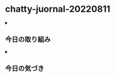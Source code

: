 # chatty-juornal-20220811

<details>
<summary><h2>今日の取り組み</h2></summary>
<h3>「雑記帳みたいな業務日報」についてアイデアが浮かんだので、実証研究</h3>
<p>おなじ、パソコン仕事でも非営業日は、とても集中できる点が有難い。  
<br/>差し迫ってない課題にじっくり取り組むには最適。ただし、気象条件が厳しい場合に限る。夏場は暑くて野外作業が困難なので、そういう意味でも。  </p>
 
  <p>今日は「雑記帳みたいな業務日報」についてアイデアが浮かんだので幅広く実証研究してみたい。うまくいけば一石二鳥にも五鳥になるので楽しみだ。 
</p>
  <p>今朝の早朝勉強はGithub無料版についての最新情報収集。</p>
  <p>うまく運用すれば実質プライベートリポジトリ数が無制限、ファイル数無制限（１ファイル５００Mb未満という条件で）
これを雑談風日報に応用できないか考えてみる。</p>
<ul>
  <ol>リポジトリ命名規則　chatty-journal-yyyymmdd</ol>
  <ol>リポジトリ命名規則　chatty-journal-yyyymmdd</ol>
  <ol>リポジトリ命名規則　chatty-journal-yyyymmdd</ol>
</ul>
  
  <p>chatty-journal:雑談風日誌</p>
  <ol></ol>
  <ol></ol>
  
  
  <p></p>
  <p></p>
  <p></p>
  <p></p>




chattyは語感が良いので採用。journalは意味合い的には江戸時代の大福帳に近いと思うが、diaryよりは無機質っぽくて業務・事務的な風合いがするので採用。
yyyymmdd:西暦（４桁）年＋月（２桁）＋日（２桁）を意味する数字の羅列とする。桁数を統一して見やすくしたい。
リポジトリの種類はパブリックとする
パブリック（公開）かプライベート（隠匿）かの選択は深く悩んだ末の決断。
プライベートを採用しても人間のケアレス（不注意）ミス（間違い）は避けられない。
むしろプライベートだからと言って安心し、情報漏洩を誘うというリスクを重視すべきと判断した。
日報あるいは日誌の大目的は社会貢献にある。同じ苦労を繰り返させてはいけないという他者への無償の愛を基礎とすることが重要である。これは私の哲学、モットー
基本的に社外秘部門外非の情報は取り扱わないという大原則と守りたい。だだし、それでは業務成果につながりにくいので工夫を重ねる
業務情報へのかかわり方はGoogleドライブへのリンク情報にとどめる
有用な「ダミーデータ」を活用したシステム開発をすすめる
考えられる直近の課題
セキュリティの観点からGoogle個人アカウントから会社ドメイン名アカウントへの変更を着実にすすめること
雑談風日誌のトピックガイドライン制定をすすめる　以下は例
ＩＴスキル習得法
新技術、新手法の解説
プログラミング実践研究に関する話題
将来のシステム開発にかかわるネタ話
本日の業務実績、成果、課題など＝＞Gカレンダーへのリンク
</details>

<details>
<summary><h2>今日の気づき</h2></summary>
</details>
